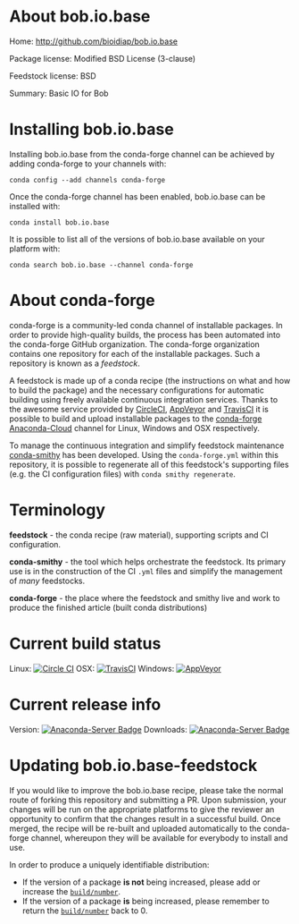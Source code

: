 About bob.io.base
=================

Home: http://github.com/bioidiap/bob.io.base

Package license: Modified BSD License (3-clause)

Feedstock license: BSD

Summary: Basic IO for Bob



Installing bob.io.base
======================

Installing bob.io.base from the conda-forge channel can be achieved by adding conda-forge to your channels with:

```
conda config --add channels conda-forge
```

Once the conda-forge channel has been enabled, bob.io.base can be installed with:

```
conda install bob.io.base
```

It is possible to list all of the versions of bob.io.base available on your platform with:

```
conda search bob.io.base --channel conda-forge
```


About conda-forge
=================

conda-forge is a community-led conda channel of installable packages.
In order to provide high-quality builds, the process has been automated into the
conda-forge GitHub organization. The conda-forge organization contains one repository 
for each of the installable packages. Such a repository is known as a *feedstock*.

A feedstock is made up of a conda recipe (the instructions on what and how to build
the package) and the necessary configurations for automatic building using freely
available continuous integration services. Thanks to the awesome service provided by
[CircleCI](https://circleci.com/), [AppVeyor](http://www.appveyor.com/)
and [TravisCI](https://travis-ci.org/) it is possible to build and upload installable
packages to the [conda-forge](https://anaconda.org/conda-forge)
[Anaconda-Cloud](http://docs.anaconda.org/) channel for Linux, Windows and OSX respectively.

To manage the continuous integration and simplify feedstock maintenance
[conda-smithy](http://github.com/conda-forge/conda-smithy) has been developed.
Using the ``conda-forge.yml`` within this repository, it is possible to regenerate all of
this feedstock's supporting files (e.g. the CI configuration files) with ``conda smithy regenerate``.


Terminology
===========

**feedstock** - the conda recipe (raw material), supporting scripts and CI configuration.

**conda-smithy** - the tool which helps orchestrate the feedstock.
                   Its primary use is in the construction of the CI ``.yml`` files
                   and simplify the management of *many* feedstocks.

**conda-forge** - the place where the feedstock and smithy live and work to
                  produce the finished article (built conda distributions)

Current build status
====================
Linux: [![Circle CI](https://circleci.com/gh/conda-forge/bob.io.base-feedstock.svg?style=svg)](https://circleci.com/gh/conda-forge/bob.io.base-feedstock)
OSX: [![TravisCI](https://travis-ci.org/conda-forge/bob.io.base-feedstock.svg?branch=master)](https://travis-ci.org/conda-forge/bob.io.base-feedstock) 
Windows: [![AppVeyor](https://ci.appveyor.com/api/projects/status/github/conda-forge/bob.io.base-feedstock?svg=True)](https://ci.appveyor.com/project/conda-forge/bob.io.base-feedstock/branch/master)

Current release info
====================
Version: [![Anaconda-Server Badge](https://anaconda.org/conda-forge/bob.io.base/badges/version.svg)](https://anaconda.org/conda-forge/bob.io.base)
Downloads: [![Anaconda-Server Badge](https://anaconda.org/conda-forge/bob.io.base/badges/downloads.svg)](https://anaconda.org/conda-forge/bob.io.base)


Updating bob.io.base-feedstock
==============================

If you would like to improve the bob.io.base recipe, please take the normal
route of forking this repository and submitting a PR. Upon submission, your changes will
be run on the appropriate platforms to give the reviewer an opportunity to confirm that the
changes result in a successful build. Once merged, the recipe will be re-built and uploaded
automatically to the conda-forge channel, whereupon they will be available for everybody to
install and use.

In order to produce a uniquely identifiable distribution:
 * If the version of a package **is not** being increased, please add or increase
   the [``build/number``](http://conda.pydata.org/docs/building/meta-yaml.html#build-number-and-string). 
 * If the version of a package **is** being increased, please remember to return
   the [``build/number``](http://conda.pydata.org/docs/building/meta-yaml.html#build-number-and-string)
   back to 0.

